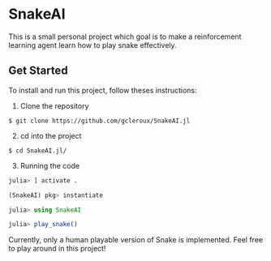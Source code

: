 # SnakeAI

This is a small personal project which goal is to make a reinforcement learning agent learn how to play snake effectively.

## Get Started
To install and run this project, follow theses instructions:

1. Clone the repository
```
$ git clone https://github.com/gcleroux/SnakeAI.jl
```

2. cd into the project
```
$ cd SnakeAI.jl/
```

3. Running the code
```julia
julia> ] activate .

(SnakeAI) pkg> instantiate

julia> using SnakeAI

julia> play_snake()
```

Currently, only a human playable version of Snake is implemented. Feel free to play around in this project!
